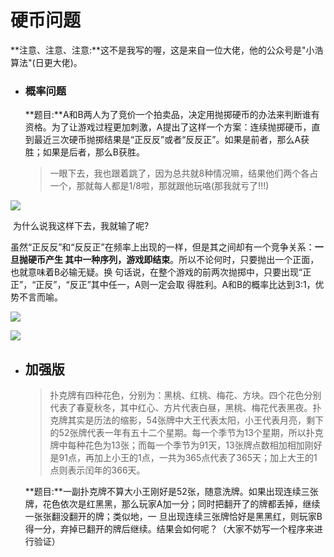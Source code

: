 # 硬币问题

[^小知识]: 硬币类型的问题经常会被用来考察DP或者贪心

**注意、注意、注意:**这不是我写的喔，这是来自一位大佬，他的公众号是"小浩算法"(日更大佬)。

- ### 概率问题

  **题目:**A和B两人为了竞价一个拍卖品，决定用抛掷硬币的办法来判断谁有资格。为了让游戏过程更加刺激，A提出了这样一个方案：连续抛掷硬币，直到最近三次硬币抛掷结果是“正反反”或者“反反正”。如果是前者，那么A获胜；如果是后者，那么B获胜。

  

  > 一眼下去，我也跟着跳了，因为总共就8种情况嘛，结果他们两个各占一个，那就每人都是1/8啦，那就跟他玩咯(那我就亏了!!!)

![](F:\笔记\算法有关\assets\硬币问题1.png)

​		为什么说我这样下去，我就输了呢?

​		虽然“正反反”和“反反正”在频率上出现的一样，但是其之间却有一个竞争关系：**一旦抛硬币产生		其中一种序列，游戏即结束**。所以不论何时，只要抛出一个正面，也就意味着B必输无疑。换		句话说，在整个游戏的前两次抛掷中，只要出现“正正”，“正反”，“反正”其中任一，A则一定会取		得胜利。A和B的概率比达到3:1，优势不言而喻。

![](F:\笔记\算法有关\assets\硬币问题2.png)

![](F:\笔记\算法有关\assets\硬币问题3.jpg)

- ## 	加强版

  > 扑克牌有四种花色，分别为：黑桃、红桃、梅花、方块。四个花色分别代表了春夏秋冬，其中红心、方片代表白昼，黑桃、梅花代表黑夜。扑克牌其实是历法的缩影，54张牌中大王代表太阳，小王代表月亮，剩下的52张牌代表一年有五十二个星期。每一个季节为13个星期，所以扑克牌中每种花色为13张；而每一个季节为91天，13张牌点数相加相加刚好是91点，再加上小王的1点，一共为365点代表了365天；加上大王的1点则表示闰年的366天。

  **题目:**一副扑克牌不算大小王刚好是52张，随意洗牌。如果出现连续三张牌，花色依次是红黑黑，那么玩家A加一分；同时把翻开了的牌都丢掉，继续一张张翻没翻开的牌；类似地，一 旦出现连续三张牌恰好是黑黑红，则玩家B得一分，弃掉已翻开的牌后继续。结果会如何呢？（大家不妨写一个程序来进行验证）

  